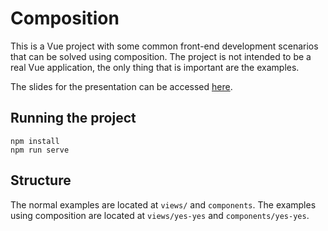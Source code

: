 # Composition


This is a Vue project with some common front-end development scenarios that can be solved using composition. The project is not intended to be a real Vue application, the only thing that is important are the examples.

The slides for the presentation can be accessed [here](https://docs.google.com/presentation/d/1qA3EgMdyxaeiWKq9kHCLgXihoJ-xjI8u0HaC4isx_64/edit#slide=id.g4f70a028e5_0_55).

## Running the project
```
npm install
npm run serve
```

## Structure

The normal examples are located at `views/` and `components`. The examples using composition
are located at `views/yes-yes` and `components/yes-yes`.
